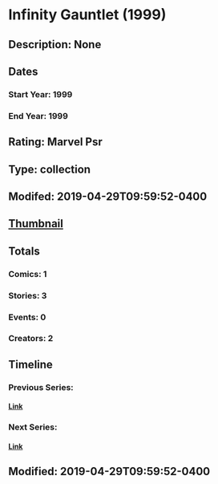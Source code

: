 # Infinity Gauntlet (1999)
## Description: None
## Dates
### Start Year: 1999
### End Year: 1999
## Rating: Marvel Psr
## Type: collection
## Modifed: 2019-04-29T09:59:52-0400
## [Thumbnail](http://i.annihil.us/u/prod/marvel/i/mg/4/30/4bc668b617669.jpg)
## Totals
### Comics: 1
### Stories: 3
### Events: 0
### Creators: 2
## Timeline
### Previous Series: 
#### [Link]()
### Next Series: 
#### [Link]()
## Modified: 2019-04-29T09:59:52-0400